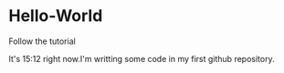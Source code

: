 # Hello-World
Follow the tutorial

It's 15:12 right now.I'm writting some code in my first github repository.

